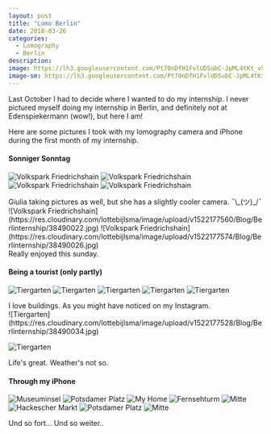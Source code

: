 ```yaml
---
layout: post
title: "Lomo Berlin"
date: 2018-03-26
categories:
  - Lomography
  - Berlin
description:
image: https://lh3.googleusercontent.com/Pt70nDfH1FvlUDSubC-JpML4tKt_vSfFLYkjEprxNzyzVTnr977f5smLkIYjoifocw7IvC5x-VsLLzoUt3OjVn3EcN0s-sYgcdH8RCXJKfkeEtFlW95gJgJFsjU0CZ5Dzi2OWgsEWYYONfifND2Ho10Hd6sc3l5EEjr_yK5wUEUWFwrI7VKyyDbdK-1kVcAMaAqe5zuius1JxjKyC640rz3o4LcgvUW7EPtE8zozz4OcqJlzsNgymHaJXABAqeNRbZDoa1xm0Fv5qX7jt9DigMdx-hygKijGsLCBI1hyXKFCTfNj8YH9C8wE2GTQ1bAUoWOroLfd_0NoXjIhDD85I-bceOFd9wfYw0_i2sZ5ea1WN1n4pSTty5GSD0MRH7H_0bZD-_-04DYd94_VHCh3Cu5hLbNY94Njt6F44FEyLZVqpYB0b0uxhoGojtcql9f3OGAOAp8rmh51Soq29y5FHg2xtwkPyXEk00hBG4neRSGt0mPChuLh9mcaayFk6hXMe9s6THyh7sbSNSTegULuVg7wMw7rxObQBunL0Pg4n8jUE01dDgQbp_gG5YXv1MXsjpZeoKQ1VpUopXUA8qEYxDHHMZ424aQquOh6WrNUYzYVx9jLLy7sIwFsanEpEyugumtIaUkBebb_y8DehDKktZLqxHc=w1612-h1606-no
image-sm: https://lh3.googleusercontent.com/Pt70nDfH1FvlUDSubC-JpML4tKt_vSfFLYkjEprxNzyzVTnr977f5smLkIYjoifocw7IvC5x-VsLLzoUt3OjVn3EcN0s-sYgcdH8RCXJKfkeEtFlW95gJgJFsjU0CZ5Dzi2OWgsEWYYONfifND2Ho10Hd6sc3l5EEjr_yK5wUEUWFwrI7VKyyDbdK-1kVcAMaAqe5zuius1JxjKyC640rz3o4LcgvUW7EPtE8zozz4OcqJlzsNgymHaJXABAqeNRbZDoa1xm0Fv5qX7jt9DigMdx-hygKijGsLCBI1hyXKFCTfNj8YH9C8wE2GTQ1bAUoWOroLfd_0NoXjIhDD85I-bceOFd9wfYw0_i2sZ5ea1WN1n4pSTty5GSD0MRH7H_0bZD-_-04DYd94_VHCh3Cu5hLbNY94Njt6F44FEyLZVqpYB0b0uxhoGojtcql9f3OGAOAp8rmh51Soq29y5FHg2xtwkPyXEk00hBG4neRSGt0mPChuLh9mcaayFk6hXMe9s6THyh7sbSNSTegULuVg7wMw7rxObQBunL0Pg4n8jUE01dDgQbp_gG5YXv1MXsjpZeoKQ1VpUopXUA8qEYxDHHMZ424aQquOh6WrNUYzYVx9jLLy7sIwFsanEpEyugumtIaUkBebb_y8DehDKktZLqxHc=w1612-h1606-no
---
```

Last October I had to decide where I wanted to do my internship. I never pictured myself doing my internship in Berlin, and definitely not at Edenspiekermann (wow!), but here I am!

Here are some pictures I took with my lomography camera and iPhone during the first month of my internship.

#### Sonniger Sonntag

![Volkspark Friedrichshain](https://res.cloudinary.com/lottebijlsma/image/upload/v1522177521/Blog/Berlinternship/38490012.jpg)
![Volkspark Friedrichshain](https://res.cloudinary.com/lottebijlsma/image/upload/v1522177560/Blog/Berlinternship/38490019.jpg)
![Volkspark Friedrichshain](https://res.cloudinary.com/lottebijlsma/image/upload/v1522177542/Blog/Berlinternship/38490016.jpg)
![Volkspark Friedrichshain](https://res.cloudinary.com/lottebijlsma/image/upload/v1522177551/Blog/Berlinternship/38490017.jpg)
<figcaption>Giulia taking pictures as well, but she has a slightly cooler camera. ¯\_(ツ)_/¯</figcaption>
![Volkspark Friedrichshain](https://res.cloudinary.com/lottebijlsma/image/upload/v1522177560/Blog/Berlinternship/38490022.jpg)
![Volkspark Friedrichshain](https://res.cloudinary.com/lottebijlsma/image/upload/v1522177574/Blog/Berlinternship/38490026.jpg)

<figcaption>Really enjoyed this sunday.</figcaption>

#### Being a tourist (only partly)
![Tiergarten](https://res.cloudinary.com/lottebijlsma/image/upload/v1522177521/Blog/Berlinternship/38490032.jpg)
![Tiergarten](https://res.cloudinary.com/lottebijlsma/image/upload/v1522177517/Blog/Berlinternship/38490029.jpg)
![Tiergarten](https://res.cloudinary.com/lottebijlsma/image/upload/v1522177504/Blog/Berlinternship/38490031.jpg)
![Tiergarten](https://res.cloudinary.com/lottebijlsma/image/upload/v1522177577/Blog/Berlinternship/38490028.jpg)
![Tiergarten](https://res.cloudinary.com/lottebijlsma/image/upload/v1522177578/Blog/Berlinternship/38490027.jpg)
<figcaption>I love buildings. As you might have noticed on my Instagram.</figcaption>
![Tiergarten](https://res.cloudinary.com/lottebijlsma/image/upload/v1522177528/Blog/Berlinternship/38490034.jpg)

![Tiergarten](https://res.cloudinary.com/lottebijlsma/image/upload/v1522177545/Blog/Berlinternship/38490010.jpg)
<figcaption>Life's great. Weather's not so.</figcaption>

#### Through my iPhone

![Museuminsel](https://res.cloudinary.com/lottebijlsma/image/upload/v1522008002/Blog/Berlinternship/290C8EC2-3175-4C9F-B700-51E53858BFDC.jpg)
![Potsdamer Platz](https://res.cloudinary.com/lottebijlsma/image/upload/v1522008004/Blog/Berlinternship/BEB25A61-C8FA-490B-83FC-42A8BB83AEEB.jpg)
![My Home](https://res.cloudinary.com/lottebijlsma/image/upload/v1522008215/Blog/Berlinternship/607F01FF-3E5E-48D5-A57C-F8D2EEA147C1.jpg)
![Fernsehturm](https://res.cloudinary.com/lottebijlsma/image/upload/v1522007996/Blog/Berlinternship/4BBA3831-87F4-4EF3-B9BA-32571C19092F.jpg)
![Mitte](https://res.cloudinary.com/lottebijlsma/image/upload/v1522008007/Blog/Berlinternship/E2998C07-0853-4E7E-9B0A-F82D4BE7397E.jpg)
![Hackescher Markt](https://res.cloudinary.com/lottebijlsma/image/upload/v1522008004/Blog/Berlinternship/F5310330-83F6-45A4-ADE9-111F7D4E4D9A.jpg)
![Potsdamer Platz](https://res.cloudinary.com/lottebijlsma/image/upload/v1522008005/Blog/Berlinternship/ADE3C496-E46A-402F-8D83-B2D02D8F3E6E.jpg)
![Mitte](https://res.cloudinary.com/lottebijlsma/image/upload/v1522007999/Blog/Berlinternship/6BE24208-11D1-4A13-8E95-7F74B08A6237.jpg)

<figcaption>Und so fort... Und so weiter..</figcaption>
